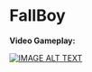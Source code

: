 # FallBoy

**Video Gameplay:**

[![IMAGE ALT TEXT](http://img.youtube.com/vi/d4DHKfcxZt0/0.jpg)](http://www.youtube.com/watch?v=d4DHKfcxZt0 "Video Title")
